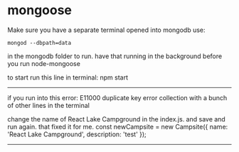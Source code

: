 # mongoose
Make sure you have a separate terminal opened into mongodb
use:

    mongod --dbpath=data 

in the mongodb folder to run.
have that running in the background before you run node-mongoose 

to start run this line in terminal:
npm start

***
if you run into this error:
    E11000 duplicate key error collection
with a bunch of other lines in the terminal

change the name of React Lake Campground in the index.js. and save and run again. that fixed it for me.
    const newCampsite = new Campsite({
        name: 'React Lake Campground',
        description: 'test'
    });
***
